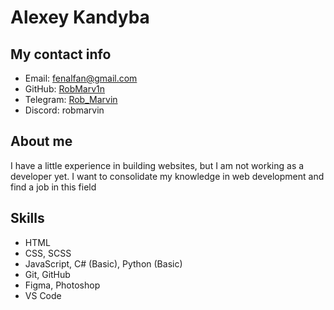 # Alexey Kandyba
## My contact info
* Email: fenalfan@gmail.com
* GitHub: [RobMarv1n](https://github.com/RobMarv1n)
* Telegram: [Rob_Marvin](https://t.me/Rob_Marvin)
* Discord: robmarvin
## About me
I have a little experience in building websites, but I am not working as a developer yet. I want to consolidate my knowledge in web development and find a job in this field
## Skills
* HTML
* CSS, SCSS
* JavaScript, C# (Basic), Python (Basic)
* Git, GitHub
* Figma, Photoshop
* VS Code
